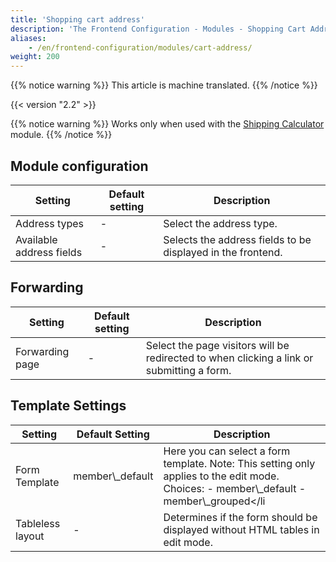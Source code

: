 ```yaml
---
title: 'Shopping cart address'
description: 'The Frontend Configuration - Modules - Shopping Cart Address'
aliases:
    - /en/frontend-configuration/modules/cart-address/
weight: 200
---
```


{{% notice warning %}}
This article is machine translated.
{{% /notice %}}

{{< version "2.2" >}}

{{% notice warning %}}
 Works only when used with the [Shipping Calculator](/de/frontend-konfiguration-module-Versandkostenrechner/) module. 
{{% /notice %}}

## Module configuration

<table><thead><tr><th>Setting</th> <th>Default setting</th> <th>Description</th> </tr></thead><tbody><tr><td>Address types</td> <td>-</td> <td>Select the address type.</td> </tr><tr><td>Available address fields</td> <td>-</td> <td>Selects the address fields to be displayed in the frontend.</td></tr></tbody></table>

## Forwarding

<table><thead><tr><th>Setting</th> <th>Default setting</th> <th>Description</th> </tr></thead><tbody><tr><td>Forwarding page</td> <td>-</td> <td>Select the page visitors will be redirected to when clicking a link or submitting a form.</td></tr></tbody></table>

## Template Settings

<table><thead><tr><th>Setting</th> <th>Default Setting</th> <th>Description</th> </tr></thead><tbody><tr><td>Form Template</td> <td>member\_default</td> <td>Here you can select a form template. Note: This setting only applies to the edit mode. Choices: - member\_default
- member\_grouped&lt;/li
 
</td> </tr><tr><td>Tableless layout</td> <td>-</td> <td>Determines if the form should be displayed without HTML tables in edit mode.</td></tr></tbody></table>
